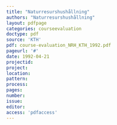 ```yaml
---
title: "Naturresurshushållning"
authors: "Naturresurshushållning"
layout: pdfpage
categories: courseevaluation
doctype: pdf
source: 'KTH'
pdf: course-evaluation_NRH_KTH_1992.pdf
pageurl: '#'
date: 1992-04-21
projectid:
project:
location:
pattern:
process:
pages:
number:
issue:
editor:
access: 'pdfaccess'
---
```

